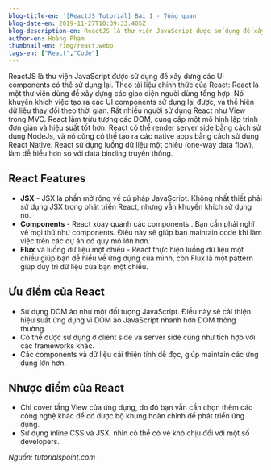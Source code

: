 ```yaml
---
blog-title-en: '[ReactJS Tutorial] Bài 1 - Tổng quan'
blog-date-en: 2019-11-27T10:39:33.405Z
blog-description-en: ReactJS là thư viện JavaScript được sử dụng để xây dựng các UI components có thể sử dụng lại.
author-en: Hoàng Phạm
thumbnail-en: /img/react.webp
tags-en: ["React","Code"]
---
```

ReactJS là thư viện JavaScript được sử dụng để xây dựng các UI components có thể sử dụng lại. Theo tài liệu chính thức của React: React là một thư viện dùng để xây dựng các giao diện người dùng tổng hợp. Nó khuyến khích việc tạo ra các UI components sử dụng lại được, và thể hiện dữ liệu thay đổi theo thời gian. Rất nhiều người sử dụng React như View trong MVC. React làm trừu tượng các DOM, cung cấp một mô hình lập trình đơn giản và hiệu suất tốt hơn. React có thể render server side bằng cách sử dụng NodeJs, và nó cũng có thể tạo ra các native apps bằng cách sử dụng React Native. React sử dụng luồng dữ liệu một chiều (one-way data flow), làm dễ hiểu hơn so với data binding truyền thống.

## React Features

* **JSX** - JSX là phần mở rộng về cú pháp JavaScript. Không nhất thiết phải sử dụng JSX trong phát triển React, nhưng vẫn khuyến khích sử dụng nó.
* **Components** - React xoay quanh các components . Bạn cần phải nghĩ về mọi thứ như components. Điều này sẽ giúp bạn maintain code khi làm việc trên các dự án có quy mô lớn hơn.
* **Flux** và luồng dữ liệu một chiều - React thực hiện luồng dữ liệu một chiều giúp bạn dễ hiểu về ứng dụng của mình, còn Flux là một pattern giúp duy trì dữ liệu của bạn một chiều.

## Ưu điểm của React

* Sử dụng DOM ảo như một đối tượng JavaScript. Điều này sẽ cải thiện hiệu suất ứng dụng vì DOM ảo JavaScript nhanh hơn DOM thông thường.
* Có thể được sử dụng ở client side và server side cũng như tích hợp với các frameworks khác.
* Các components và dữ liệu cải thiện tính dễ đọc, giúp maintain các ứng dụng lớn hơn.

## Nhược điểm của React

* Chỉ cover tầng View của ứng dụng, do đó bạn vẫn cần chọn thêm các công nghệ khác để có được bộ khung hoàn chỉnh để phát triển ứng dụng.
* Sử dụng inline CSS và JSX, nhìn có thể có vẻ khó chịu đối với một số developers.

_Nguồn: tutorialspoint.com_
